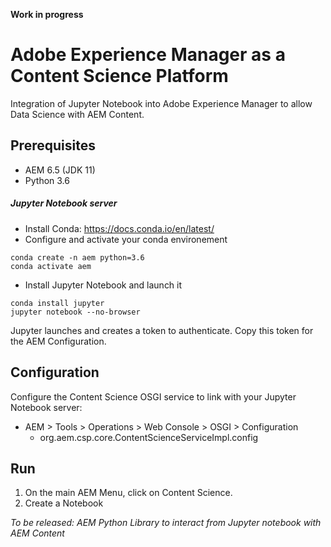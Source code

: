 **Work in progress**

# Adobe Experience Manager as a Content Science Platform

Integration of Jupyter Notebook into Adobe Experience Manager to allow Data Science with AEM Content.

## Prerequisites

- AEM 6.5 (JDK 11)
- Python 3.6

##### Jupyter Notebook server
- Install Conda: https://docs.conda.io/en/latest/
- Configure and activate your conda environement

```
conda create -n aem python=3.6
conda activate aem
```

- Install Jupyter Notebook and launch it

```
conda install jupyter
jupyter notebook --no-browser
```
Jupyter launches and creates a token to authenticate. Copy this token for the AEM Configuration.

## Configuration

Configure the Content Science OSGI service to link with your Jupyter Notebook server:
- AEM > Tools > Operations > Web Console > OSGI > Configuration
  - org.aem.csp.core.ContentScienceServiceImpl.config

## Run

1. On the main AEM Menu, click on Content Science.
2. Create a Notebook

*To be released: AEM Python Library to interact from Jupyter notebook with AEM Content*
